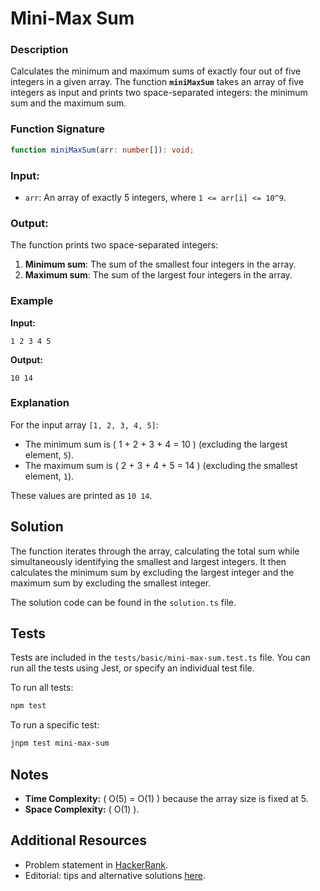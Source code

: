 # Mini-Max Sum

### Description

Calculates the minimum and maximum sums of exactly four out of five integers in a given array. The function **`miniMaxSum`** takes an array of five integers as input and prints two space-separated integers: the minimum sum and the maximum sum.

### Function Signature

```typescript
function miniMaxSum(arr: number[]): void;
```

### Input:

- `arr`: An array of exactly 5 integers, where `1 <= arr[i] <= 10^9`.

### Output:

The function prints two space-separated integers:

1. **Minimum sum**: The sum of the smallest four integers in the array.
2. **Maximum sum**: The sum of the largest four integers in the array.

### Example

**Input:**

```
1 2 3 4 5
```

**Output:**

```
10 14
```

### Explanation

For the input array `[1, 2, 3, 4, 5]`:

- The minimum sum is \( 1 + 2 + 3 + 4 = 10 \) (excluding the largest element, `5`).
- The maximum sum is \( 2 + 3 + 4 + 5 = 14 \) (excluding the smallest element, `1`).

These values are printed as `10 14`.

## Solution

The function iterates through the array, calculating the total sum while simultaneously identifying the smallest and largest integers. It then calculates the minimum sum by excluding the largest integer and the maximum sum by excluding the smallest integer.

The solution code can be found in the `solution.ts` file.

## Tests

Tests are included in the `tests/basic/mini-max-sum.test.ts` file. You can run all the tests using Jest, or specify an individual test file.

To run all tests:

```bash
npm test
```

To run a specific test:

```bash
jnpm test mini-max-sum
```

## Notes

- **Time Complexity:** \( O(5) = O(1) \) because the array size is fixed at 5.
- **Space Complexity:** \( O(1) \).

## Additional Resources

- Problem statement in [HackerRank](https://www.hackerrank.com/challenges/one-month-preparation-kit-mini-max-sum/problem).
- Editorial: tips and alternative solutions [here](https://www.hackerrank.com/challenges/one-month-preparation-kit-mini-max-sum/editorial).
